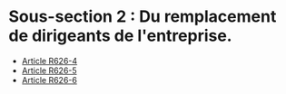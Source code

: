 # Sous-section 2 : Du remplacement de dirigeants de l'entreprise.

- [Article R626-4](article-r626-4.md)
- [Article R626-5](article-r626-5.md)
- [Article R626-6](article-r626-6.md)
